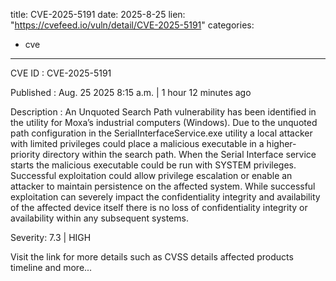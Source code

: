  
title: CVE-2025-5191
date: 2025-8-25
lien: "https://cvefeed.io/vuln/detail/CVE-2025-5191"
categories:
  - cve
---

CVE ID : CVE-2025-5191

Published :  Aug. 25
2025
8:15 a.m. | 1 hour
12 minutes ago

Description : An Unquoted Search Path vulnerability has been identified in the utility for Moxa’s industrial computers (Windows). Due to the unquoted path configuration in the SerialInterfaceService.exe utility
a local attacker with limited privileges could place a malicious executable in a higher-priority directory within the search path. When the Serial Interface service starts
the malicious executable could be run with SYSTEM privileges. Successful exploitation could allow privilege escalation or enable an attacker to maintain persistence on the affected system. While successful exploitation can severely impact the confidentiality
integrity
and availability of the affected device itself
there is no loss of confidentiality
integrity
or availability within any subsequent systems.

Severity: 7.3 | HIGH

Visit the link for more details
such as CVSS details
affected products
timeline
and more...
